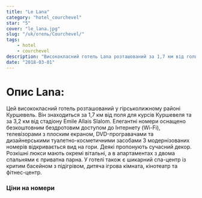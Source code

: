 ```yaml
---
title: "Le Lana"
category: "hotel_courchevel"
star: "5"
cover: "le_lana.jpg"
slug: "/uk/отель/Courchevel/"
tags:
    - hotel
    - courchevel
description: "Висококласний готель Lana розташований за 1,7 км від гольф-клубу Куршевель. У готелі є висококласний ресторан, де подають страви регіональної кухні та елегантний бар з панорамним видом на гори. "
date: "2018-03-01"
---
```


# Опис Lana:
Цей висококласний готель розташований у гірськолижному районі Куршевель. Він знаходиться за 1,7 км від поля для курсів Куршевеля та за 3,2 км від стадіону Emile Allais Slalom.
Елегантні номери оснащено безкоштовним бездротовим доступом до Інтернету (Wi-Fi), телевізорами з плоским екраном, DVD-програвачами та дизайнерськими туалетно-косметичними засобами З модернізованих номерів відкривається вид на гори. Деякі пропонують сучасний декор. Розкішні люкси мають окремі вітальні, а в апартаментах з двома спальнями є приватна парна.
У готелі також є шикарний спа-центр із критим басейном з підігрівом, дитяча ігрова кімната, кінотеатр та фітнес-центр.


### Ціни на номери